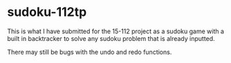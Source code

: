 # sudoku-112tp

This is what I have submitted for the 15-112 project as a sudoku game with a built in backtracker to solve any sudoku problem that is already inputted. 

There may still be bugs with the undo and redo functions. 
